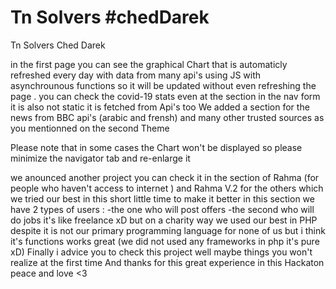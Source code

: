 # Tn Solvers #chedDarek
 Tn Solvers Ched Darek


in the first page you can see the graphical Chart that is automaticly refreshed every day with data from many api's using JS with asynchrounous functions 
so it will be updated without even refreshing the page .
you can check the covid-19 stats even at the section in the nav form 
it is also not static it is fetched from Api's too
We added a section for the news from BBC api's (arabic and frensh) and many other trusted sources as you mentionned on the second Theme 

Please note that in some cases the Chart won't be displayed so please minimize the navigator tab and  re-enlarge it 

we anounced another project you can check it in the section of Rahma (for people who haven't access to internet )
and Rahma V.2 for the others 
which we tried our best in this short little time to make it better 
in this section we have 2 types of users :
-the one who will post offers 
-the second who will do jobs 
it's like freelance xD but on a charity way
we used our best in PHP despite it is not our primary programming language for none of us 
but i think it's functions works great (we did not used any frameworks in php it's pure xD)
Finally i advice you to check this project well maybe things you won't realize at the first time 
And thanks for this great experience in this Hackaton 
peace and love <3 
